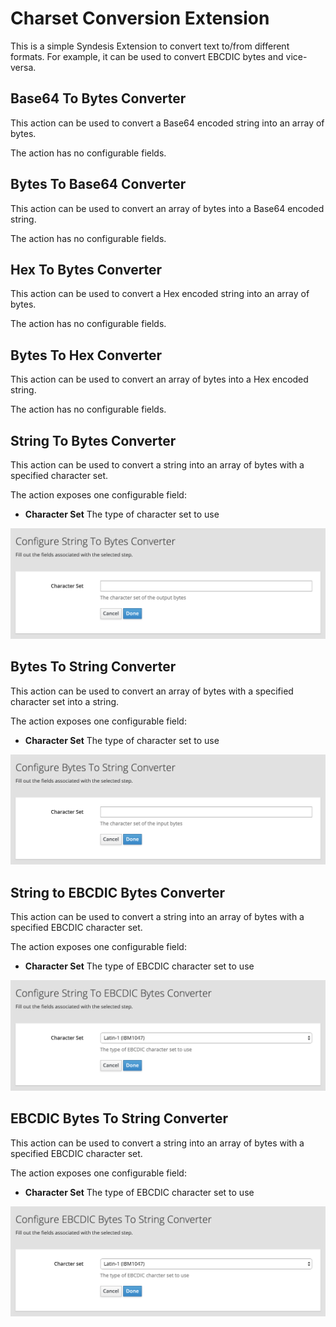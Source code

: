 # Charset Conversion Extension

This is a simple Syndesis Extension to convert text to/from different formats. For example, it can be used to convert EBCDIC bytes and vice-versa.

## Base64 To Bytes Converter

This action can be used to convert a Base64 encoded string into an array of bytes.

The action has no configurable fields.

## Bytes To Base64 Converter

This action can be used to convert an array of bytes into a Base64 encoded string.

The action has no configurable fields.

## Hex To Bytes Converter

This action can be used to convert a Hex encoded string into an array of bytes.

The action has no configurable fields.

## Bytes To Hex Converter

This action can be used to convert an array of bytes into a Hex encoded string.

The action has no configurable fields.

## String To Bytes Converter

This action can be used to convert a string into an array of bytes with a specified character set.

The action exposes one configurable field:
- **Character Set** The type of character set to use

![Screenshot](string-to-bytes-screenshot.png)

## Bytes To String Converter

This action can be used to convert an array of bytes with a specified character set into a string.

The action exposes one configurable field:
- **Character Set** The type of character set to use

![Screenshot](bytes-to-string-screenshot.png)

## String to EBCDIC Bytes Converter

This action can be used to convert a string into an array of bytes with a specified EBCDIC character set.

The action exposes one configurable field:
- **Character Set** The type of EBCDIC character set to use

![Screenshot](string-to-ebcdic-bytes-screenshot.png)

## EBCDIC Bytes To String Converter

This action can be used to convert a string into an array of bytes with a specified EBCDIC character set.

The action exposes one configurable field:
- **Character Set** The type of EBCDIC character set to use

![Screenshot](ebcdic-bytes-to-string-screenshot.png)
